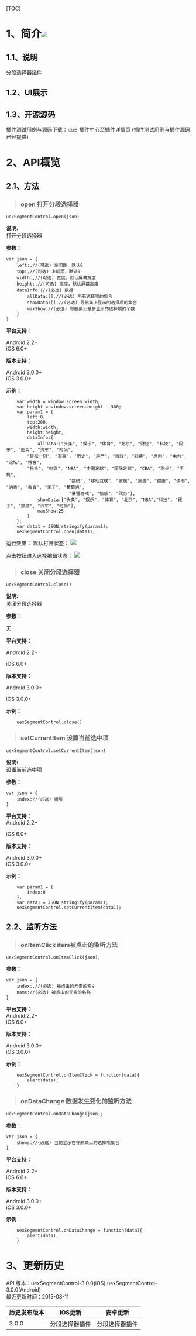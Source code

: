 [TOC]
# 1、简介[![](http://appcan-download.oss-cn-beijing.aliyuncs.com/%E5%85%AC%E6%B5%8B%2Fgf.png)]()
## 1.1、说明
分段选择器插件
## 1.2、UI展示

## 1.3、开源源码
插件测试用例与源码下载：[点击]( ) 插件中心至插件详情页 (插件测试用例与插件源码已经提供)

# 2、API概览

## 2.1、方法

> ### open 打开分段选择器

`uexSegmentControl.open(json)`

**说明:**    
打开分段选择器  

**参数：**

```
var json = {
    left:,//(可选) 左间距，默认0
    top:,//(可选) 上间距，默认0
    width:,//(可选) 宽度，默认屏幕宽度
    height:,//(可选) 高度，默认屏幕高度
    dataInfo:{//(必选) 数据
        allData:[],//(必选) 所有选择项的集合
        showData:[],//(必选) 导航条上显示的选择项的集合
        maxShow://(必选) 导航条上最多显示的选择项的个数
    }
}
```
**平台支持：**

Android 2.2+  
iOS 6.0+

**版本支持：**
  
Android 3.0.0+  
iOS 3.0.0+
  
**示例：**

```
    var width = window.screen.width;
    var height = window.screen.height - 300;
    var param1 = {
        left:0,
        top:200,
        width:width,
        height:height,
        dataInfo:{
            allData:["头条", "娱乐", "体育", "北京", "财经", "科技", "段子", "图片", "汽车", "时尚",
        "轻松一刻", "军事", "历史", "房产", "游戏", "彩票", "原创", "电台", "论坛", "博客",
        "社会", "电影", "NBA", "中国足球", "国际足球", "CBA", "跑步", "手机",
                        "数码", "移动互联", "家居", "旅游", "健康", "读书", "酒香", "教育", "亲子", "葡萄酒",
                        "暴雪游戏", "情感", "政务"],
            showData:["头条", "娱乐", "体育", "北京", "NBA","科技", "段子", "旅游", "汽车", "时尚"],
            maxShow:25
        }
    };
    var data1 = JSON.stringify(param1);
    uexSegmentControl.open(data1);
```
运行效果：
默认打开状态：
![](http://i.imgur.com/ryLSVMU.png)

点击按钮进入选择编辑状态：
![](http://i.imgur.com/BrIlwtC.png)


> ### close 关闭分段选择器

`uexSegmentControl.close()`  
  
**说明:**    
关闭分段选择器  

**参数：**  

无

**平台支持：**

Android 2.2+  

iOS 6.0+

**版本支持：**

Android 3.0.0+

iOS 3.0.0+

**示例：**

```
    uexSegmentControl.close()
```

> ### setCurrentItem 设置当前选中项

`uexSegmentControl.setCurrentItem(json)`
  
**说明:**  
设置当前选中项  

**参数：**

```
var json = {
    index://(必选) 索引
}
```
**平台支持：**  
Android 2.2+

iOS 6.0+

**版本支持：**  

Android 3.0.0+  
iOS 3.0.0+
  
**示例：**

```
    var param1 = {
        index:0
    };
    var data1 = JSON.stringify(param1);
    uexSegmentControl.setCurrentItem(data1);
```

## 2.2、监听方法

> ### onItemClick item被点击的监听方法

`uexSegmentControl.onItemClick(json);`  

**参数：**  

```
var json = {
    index:,//(必选) 被点击的元素的索引
    name://(必选) 被点击的元素的名称
}
```
  
**平台支持：**  
Android 2.2+  
iOS 6.0+

**版本支持：**

Android 3.0.0+  
iOS 3.0.0+

**示例：**

```
    uexSegmentControl.onItemClick = function(data){
        alert(data);
    }
```

> ### onDataChange 数据发生变化的监听方法
  
`uexSegmentControl.onDataChange(json);`  

**参数：**
  
```
var json = {
    shows://(必选) 当前显示在导航条上的选择项集合
}
```
**平台支持：**  

Android 2.2+  
iOS 6.0+

**版本支持：**

Android 3.0.0+  
iOS 3.0.0+

**示例：**  

```
    uexSegmentControl.onDataChange = function(data){
        alert(data);
    }
```

# 3、更新历史
API 版本：uexSegmentControl-3.0.0(iOS) uexSegmentControl-3.0.0(Android)  
最近更新时间：2015-08-11

| 历史发布版本 | iOS更新 | 安卓更新 |
| ------------ | ------------ | ------------ |
| 3.0.0 | 分段选择器插件 | 分段选择器插件|

